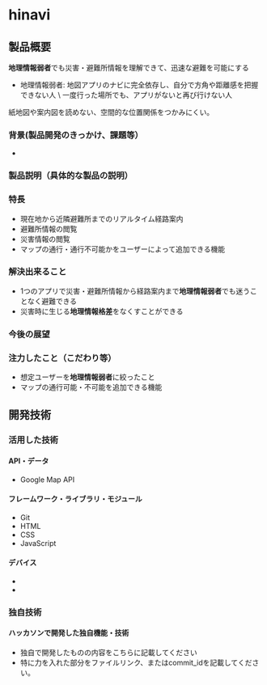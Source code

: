 # hinavi

## 製品概要
**地理情報弱者**でも災害・避難所情報を理解できて、迅速な避難を可能にする
  - 地理情報弱者: 地図アプリのナビに完全依存し、自分で方角や距離感を把握できない人 \\
                 一度行った場所でも、アプリがないと再び行けない人

紙地図や案内図を読めない、空間的な位置関係をつかみにくい。  

### 背景(製品開発のきっかけ、課題等）
- 

### 製品説明（具体的な製品の説明）
### 特長
- 現在地から近隣避難所までのリアルタイム経路案内
- 避難所情報の閲覧
- 災害情報の閲覧
- マップの通行・通行不可能かをユーザーによって追加できる機能

### 解決出来ること
- 1つのアプリで災害・避難所情報から経路案内まで**地理情報弱者**でも迷うことなく避難できる
- 災害時に生じる**地理情報格差**をなくすことができる
  
### 今後の展望
### 注力したこと（こだわり等）
- 想定ユーザーを**地理情報弱者**に絞ったこと
- マップの通行可能・不可能を追加できる機能
  
## 開発技術
### 活用した技術
#### API・データ
- Google Map API

#### フレームワーク・ライブラリ・モジュール
- Git
- HTML
- CSS
- JavaScript

#### デバイス
- 
- 

### 独自技術
#### ハッカソンで開発した独自機能・技術
* 独自で開発したものの内容をこちらに記載してください
* 特に力を入れた部分をファイルリンク、またはcommit_idを記載してください。
